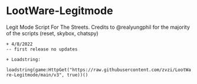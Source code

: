 # LootWare-Legitmode
Legit Mode Script For The Streets.
Credits to @realyungphil for the majority of the scripts (reset, skybox, chatspy)

```
+ 4/8/2022
-- first release no updates
```
```
+ Loadstring:
```
`loadstring(game:HttpGet("https://raw.githubusercontent.com/zvzi/LootWare-Legitmode/main/v3", true))()`
